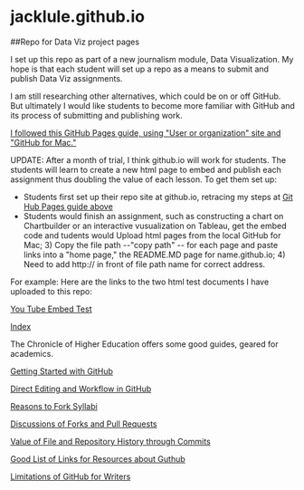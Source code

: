 # jacklule.github.io

##Repo for Data Viz project pages

I set up this repo as part of a new journalism module, Data Visualization. My hope is that each student will set up a repo as a means to submit and publish Data Viz assignments.

I am still researching other alternatives, which could be on or off GitHub. But ultimately I would like students to become more familiar with GitHub and its process of submitting and publishing work.

<p><a href="https://pages.github.com/"> I followed this GitHub Pages guide, using "User or organization" site and "GitHub for Mac."</a></p>

UPDATE: After a month of trial, I think github.io will work for students. The students will learn to create a new html page to embed and publish each assignment thus doubling the value of each lesson. To get them set up:

- Students first set up their repo site at github.io, retracing my steps at [Git Hub Pages guide above](https://pages.github.com/)
- Students would finish an assignment, such as constructing a chart on Chartbuilder or an interactive vusualization on Tableau, get the embed code and tudents would Upload html pages from the local GitHub for Mac; 3) Copy the file path --"copy path" -- for each page and paste links into a "home page," the README.MD page for name.github.io; 4) Need to add http:// in front of file path name for correct address.

For example: Here are the links to the two html test documents I have uploaded to this repo:

[You Tube Embed Test](http://jacklule.github.io/YouTubeEmbedTest.html)


[Index](http://jacklule.github.io/index.html)


The Chronicle of Higher Education offers some good guides, geared for academics.

[Getting Started with GitHub](http://chronicle.com/blogs/profhacker/getting-started-with-a-github-repository/47393)

[Direct Editing and Workflow in GitHub](http://chronicle.com/blogs/profhacker/direct-editing-and-zen-mode-in-github/47497)

[Reasons to Fork Syllabi](http://chronicle.com/blogs/profhacker/forking-your-syllabus/39137)

[Discussions of Forks and Pull Requests](http://chronicle.com/blogs/profhacker/forks-and-pull-requests-in-github/47753)

[Value of File and Repository History through Commits](http://chronicle.com/blogs/profhacker/file-and-repository-history-in-github/48047)

[Good List of Links for Resources about Guthub](http://chronicle.com/blogs/profhacker/resources-for-learning-git-and-github/48285)

[Limitations of GitHub for Writers](http://chronicle.com/blogs/profhacker/the-limitations-of-github-for-writers/48299)




